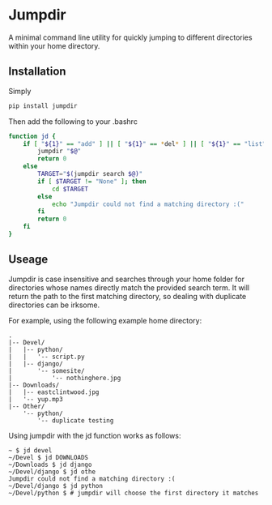 # Jumpdir

A minimal command line utility for quickly jumping to different directories within your home directory.

## Installation

Simply

```bash
pip install jumpdir
```

Then add the following to your .bashrc

```bash
function jd {
    if [ "${1}" == "add" ] || [ "${1}" == *del* ] || [ "${1}" == "list" ]; then
        jumpdir "$@"
        return 0
    else
        TARGET="$(jumpdir search $@)"
        if [ $TARGET != "None" ]; then
            cd $TARGET
        else
            echo "Jumpdir could not find a matching directory :("
        fi
        return 0
    fi
}
```

## Useage

Jumpdir is case insensitive and searches through your home folder for directories whose names directly match the provided search term. It will return the path to the first matching directory, so dealing with duplicate directories can be irksome.

For example, using the following example home directory:

```
.
|-- Devel/
|   |-- python/
|   |   '-- script.py
|   |-- django/
|       '-- somesite/
|           '-- nothinghere.jpg
|-- Downloads/
|   |-- eastclintwood.jpg
|   '-- yup.mp3
|-- Other/
    '-- python/
        '-- duplicate testing
```

Using jumpdir with the jd function works as follows:

```shell
~ $ jd devel
~/Devel $ jd DOWNLOADS
~/Downloads $ jd django
~/Devel/django $ jd othe
Jumpdir could not find a matching directory :(
~/Devel/django $ jd python
~/Devel/python $ # jumpdir will choose the first directory it matches
```
